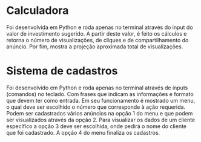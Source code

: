 # Calculadora

Foi desenvolvida em Python e roda apenas no terminal através do input do valor de investimento sugerido. A partir deste valor, é feito os cálculos e retorna o número de visualizações, de cliques e de compartilhamento do anúncio. Por fim, mostra a projeção aproximada total de visualizações.

# Sistema de cadastros

Foi desenvolvido em Python e roda apenas no terminal através de inputs (comandos) no teclado. Com frases que indicam as informações e formato que devem ter como entrada.
Em seu funcionamento é mostrado um menu, o qual deve ser escolhido o número que corresponde à ação requerida. Podem ser cadastrados vários anúncios na opção 1 do menu e que podem ser visualizados através da opção 2. Para visualizar os dados de um cliente específico a opção 3 deve ser escolhida, onde pedirá o nome do cliente que foi cadastrado. A opção 4 do menu finaliza os cadastros.

